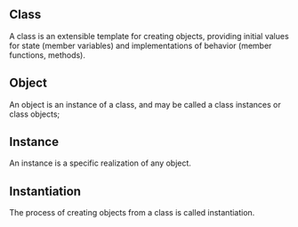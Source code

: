 
Class
-----
A class is an extensible template for creating objects, providing initial values for state (member variables) and implementations of behavior (member functions, methods).

Object
------
An object is an instance of a class, and may be called a class instances or class objects;

Instance
--------
An instance is a specific realization of any object.

Instantiation
-------------
The process of creating objects from a class is called instantiation.